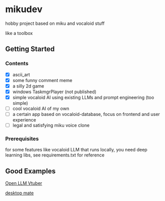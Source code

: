 # mikudev

hobby project based on miku and vocaloid stuff

like a toolbox

## Getting Started

### Contents

* [X] ascii_art
* [X] some funny comment meme
* [X] a silly 2d game
* [X] windows TaskmgrPlayer (not published)
* [X] simple vocaloid AI using existing LLMs and prompt engineering (too simple)
* [ ] cool vocaloid AI of my own
* [ ] a certain app based on vocaloid-database, focus on frontend and user experience
* [ ] legal and satisfying miku voice clone

### Prerequisites

for some features like vocaloid LLM that runs locally, you need deep learning libs, see requirements.txt for reference

## Good Examples

[Open LLM Vtuber](https://github.com/Open-LLM-VTuber/Open-LLM-VTuber/blob/main/README.CN.md)

[desktop mate](https://www.desktop-mate.com/)
